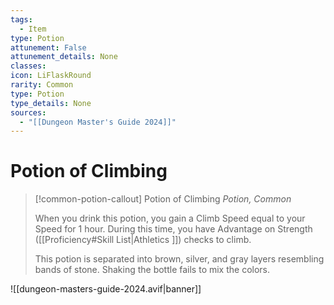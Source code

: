 ```yaml
---
tags:
  - Item
type: Potion
attunement: False
attunement_details: None
classes:
icon: LiFlaskRound
rarity: Common
type: Potion
type_details: None
sources: 
  - "[[Dungeon Master's Guide 2024]]"
---
```

# Potion of Climbing
>[!common-potion-callout] Potion of Climbing
>_Potion, Common_
>
>When you drink this potion, you gain a Climb Speed equal to your Speed for 1 hour. During this time, you have Advantage on Strength ([[Proficiency#Skill List\|Athletics ]]) checks to climb.
>
>This potion is separated into brown, silver, and gray layers resembling bands of stone. Shaking the bottle fails to mix the colors.
>


![[dungeon-masters-guide-2024.avif|banner]]